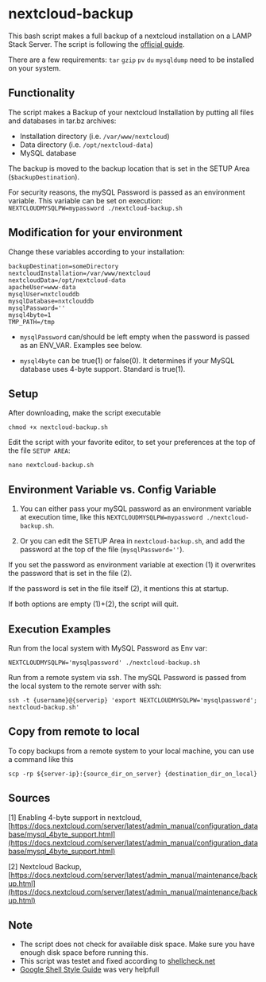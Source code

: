 # nextcloud-backup
  
This bash script makes a full backup of a nextcloud installation on a LAMP Stack Server. The script is following the [official guide](https://docs.nextcloud.com/server/latest/admin_manual/maintenance/backup.html). 

There are a few requirements: `tar` `gzip` `pv` `du` `mysqldump` need to be installed on your system.  
  
## Functionality  

The script makes a Backup of your nextcloud Installation by putting all files and databases in tar.bz archives:   

- Installation directory (i.e. `/var/www/nextcloud`)
- Data directory (i.e. `/opt/nextcloud-data`)
- MySQL database

The backup is moved to the backup location that is set in the SETUP Area (`$backupDestination`).

For security reasons, the mySQL Password is passed as an environment variable.
This variable can be set on execution: `NEXTCLOUDMYSQLPW=mypassword ./nextcloud-backup.sh`

## Modification for your environment

Change these variables according to your installation:

    backupDestination=someDirectory
    nextcloudInstallation=/var/www/nextcloud
    nextcloudData=/opt/nextcloud-data
    apacheUser=www-data
    mysqlUser=nxtclouddb
    mysqlDatabase=nxtclouddb
    mysqlPassword=''
    mysql4byte=1
    TMP_PATH=/tmp

- `mysqlPassword` can/should be left empty when the password is passed as an ENV_VAR. Examples see below.

- `mysql4byte` can be true(1) or false(0). It determines if your MySQL database uses 4-byte support. Standard is true(1). 

## Setup

After downloading, make the script executable

    chmod +x nextcloud-backup.sh

Edit the script with your favorite editor, to set your preferences at the top of the file `SETUP AREA`:

    nano nextcloud-backup.sh

## Environment Variable vs. Config Variable

1. You can either pass your mySQL password as an environment variable at execution time, like this `NEXTCLOUDMYSQLPW=mypassword ./nextcloud-backup.sh`. 

2. Or you can edit the SETUP Area in `nextcloud-backup.sh`, and add the password at the top of the file (`mysqlPassword=''`). 

If you set the password as environment variable at exection (1) it overwrites the password that is set in the file (2). 

If the password is set in the file itself (2), it mentions this at startup.

If both options are empty (1)+(2), the script will quit. 

## Execution Examples
Run from the local system with MySQL Password as Env var:

    NEXTCLOUDMYSQLPW='mysqlpassword' ./nextcloud-backup.sh

Run from a remote system via ssh. The mySQL Password is passed from the local system to the remote server with ssh:

    ssh -t {username}@{serverip} 'export NEXTCLOUDMYSQLPW='mysqlpassword'; nextcloud-backup.sh'

## Copy from remote to local

To copy backups from a remote system to your local machine, you can use a command like this 

    scp -rp ${server-ip}:{source_dir_on_server} {destination_dir_on_local}


## Sources

[1] Enabling 4-byte support in nextcloud, [https://docs.nextcloud.com/server/latest/admin_manual/configuration_database/mysql_4byte_support.html](https://docs.nextcloud.com/server/latest/admin_manual/configuration_database/mysql_4byte_support.html)

[2] Nextcloud Backup, [https://docs.nextcloud.com/server/latest/admin_manual/maintenance/backup.html](https://docs.nextcloud.com/server/latest/admin_manual/maintenance/backup.html)
## Note

- The script does not check for available disk space. Make sure you have enough disk space before running this.
- This script was testet and fixed according to [shellcheck.net](https://shellcheck.net)
- [Google Shell Style Guide](https://google.github.io/styleguide/shellguide.html#s1.1-which-shell-to-use) was very helpfull
